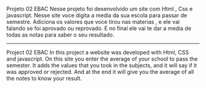 Projeto 02 EBAC
Nesse projeto foi desenvolvido um site com Html , Css e javascript.
Nesse site voce digita a media da sua escola para passar de semestre.
Adiciona os valores que voce tirou nas materias , e ele vai falando se foi aprovado ou reprovado.
E no final ele vai te dar a media de todas as notas para saber o seu resultado.

----

Project 02 EBAC
In this project a website was developed with Html, CSS and javascript.
On this site you enter the average of your school to pass the semester.
It adds the values that you took in the subjects, and it will say if it was approved or rejected.
And at the end it will give you the average of all the notes to know your result.
